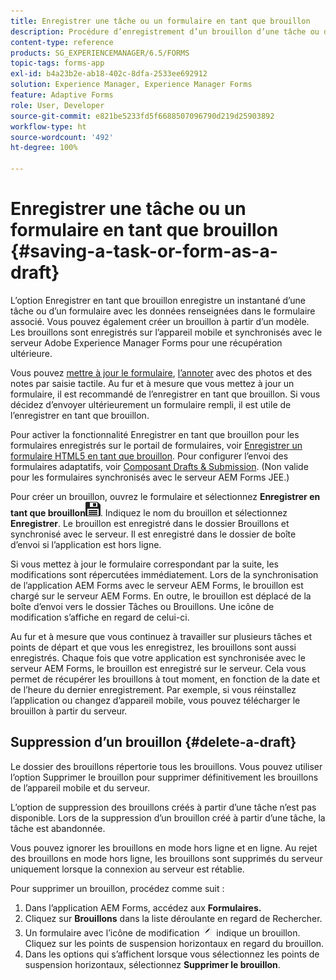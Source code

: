 ```yaml
---
title: Enregistrer une tâche ou un formulaire en tant que brouillon
description: Procédure d’enregistrement d’un brouillon d’une tâche ou d’un formulaire dans l’application AEM Forms
content-type: reference
products: SG_EXPERIENCEMANAGER/6.5/FORMS
topic-tags: forms-app
exl-id: b4a23b2e-ab18-402c-8dfa-2533ee692912
solution: Experience Manager, Experience Manager Forms
feature: Adaptive Forms
role: User, Developer
source-git-commit: e821be5233fd5f6688507096790d219d25903892
workflow-type: ht
source-wordcount: '492'
ht-degree: 100%

---
```


# Enregistrer une tâche ou un formulaire en tant que brouillon {#saving-a-task-or-form-as-a-draft}

L’option Enregistrer en tant que brouillon enregistre un instantané d’une tâche ou d’un formulaire avec les données renseignées dans le formulaire associé. Vous pouvez également créer un brouillon à partir d’un modèle. Les brouillons sont enregistrés sur l’appareil mobile et synchronisés avec le serveur Adobe Experience Manager Forms pour une récupération ultérieure.

Vous pouvez [mettre à jour le formulaire](/help/forms/using/working-with-form.md), [l’annoter](/help/forms/using/add-attachments.md) avec des photos et des notes par saisie tactile. Au fur et à mesure que vous mettez à jour un formulaire, il est recommandé de l’enregistrer en tant que brouillon. Si vous décidez d’envoyer ultérieurement un formulaire rempli, il est utile de l’enregistrer en tant que brouillon.

Pour activer la fonctionnalité Enregistrer en tant que brouillon pour les formulaires enregistrés sur le portail de formulaires, voir [Enregistrer un formulaire HTML5 en tant que brouillon](/help/forms/using/saving-html5-form-draft.md).
Pour configurer l’envoi des formulaires adaptatifs, voir [Composant Drafts &amp; Submission](/help/forms/using/draft-submission-component.md). (Non valide pour les formulaires synchronisés avec le serveur AEM Forms JEE.)

Pour créer un brouillon, ouvrez le formulaire et sélectionnez **Enregistrer en tant que brouillon**![save-as-draft](assets/save-as-draft.png). Indiquez le nom du brouillon et sélectionnez **Enregistrer**. Le brouillon est enregistré dans le dossier Brouillons et synchronisé avec le serveur. Il est enregistré dans le dossier de boîte d’envoi si l’application est hors ligne.

Si vous mettez à jour le formulaire correspondant par la suite, les modifications sont répercutées immédiatement. Lors de la synchronisation de l’application AEM Forms avec le serveur AEM Forms, le brouillon est chargé sur le serveur AEM Forms. En outre, le brouillon est déplacé de la boîte d’envoi vers le dossier Tâches ou Brouillons. Une icône de modification s’affiche en regard de celui-ci.

Au fur et à mesure que vous continuez à travailler sur plusieurs tâches et points de départ et que vous les enregistrez, les brouillons sont aussi enregistrés. Chaque fois que votre application est synchronisée avec le serveur AEM Forms, le brouillon est enregistré sur le serveur. Cela vous permet de récupérer les brouillons à tout moment, en fonction de la date et de l’heure du dernier enregistrement. Par exemple, si vous réinstallez l’application ou changez d’appareil mobile, vous pouvez télécharger le brouillon à partir du serveur.

## Suppression d’un brouillon {#delete-a-draft}

Le dossier des brouillons répertorie tous les brouillons. Vous pouvez utiliser l’option Supprimer le brouillon pour supprimer définitivement les brouillons de l’appareil mobile et du serveur.

L’option de suppression des brouillons créés à partir d’une tâche n’est pas disponible. Lors de la suppression d’un brouillon créé à partir d’une tâche, la tâche est abandonnée.

Vous pouvez ignorer les brouillons en mode hors ligne et en ligne. Au rejet des brouillons en mode hors ligne, les brouillons sont supprimés du serveur uniquement lorsque la connexion au serveur est rétablie.

Pour supprimer un brouillon, procédez comme suit :

1. Dans l’application AEM Forms, accédez aux **Formulaires.**
1. Cliquez sur **Brouillons** dans la liste déroulante en regard de Rechercher.
1. Un formulaire avec l’icône de modification ![edit-draft-app](assets/edit-draft-app.png) indique un brouillon. Cliquez sur les points de suspension horizontaux en regard du brouillon.
1. Dans les options qui s’affichent lorsque vous sélectionnez les points de suspension horizontaux, sélectionnez **Supprimer le brouillon**.
